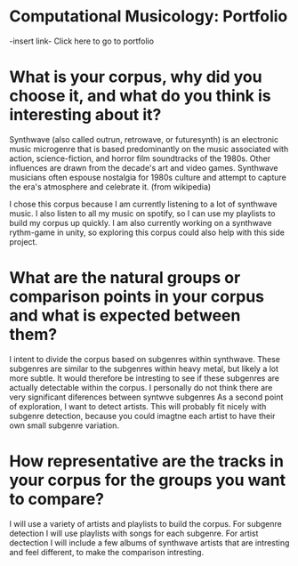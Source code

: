 # Computational Musicology: Portfolio

-insert link- Click here to go to portfolio

# What is your corpus, why did you choose it, and what do you think is interesting about it?
  
  Synthwave (also called outrun, retrowave, or futuresynth) is an electronic music microgenre that is based predominantly on the music associated with action, science-fiction, and horror film soundtracks of the 1980s. Other influences are drawn from the decade's art and video games. Synthwave musicians often espouse nostalgia for 1980s culture and attempt to capture the era's atmosphere and celebrate it. (from wikipedia)
  
  I  chose this corpus because I am currently listening to a lot of synthwave music. I also listen to all my music on spotify, so I can use my playlists to build my corpus up quickly. I am also currently working on a synthwave rythm-game in unity, so exploring this corpus could also help with this side project.

  # What are the natural groups or comparison points in your corpus and what is expected between them?
  
  I intent to divide the corpus based on subgenres within synthwave. These subgenres are similar to the subgenres within heavy metal, but likely a lot more subtle. It would therefore be intresting to see if these subgenres are actually detectable within the corpus. I personally do not think there are very significant diferences between syntwve subgenres As a second point of exploration, I want to detect artists. This will probably fit nicely with subgenre detection, because you could imagtne each artist to have their own small subgenre variation.
  
  # How representative are the tracks in your corpus for the groups you want to compare?
  
  I will use a variety of artists and playlists to build the corpus. For subgenre detection I will use playlists with songs for each subgenre. For artist dectection I will include a few albums of synthwave artists that are intresting and feel different, to make the comparison intresting.
